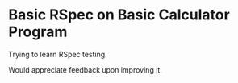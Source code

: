 # Basic RSpec on Basic Calculator Program

Trying to learn RSpec testing. 

Would appreciate feedback upon improving it. 